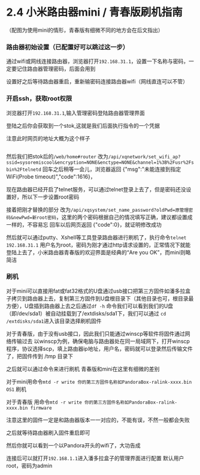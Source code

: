 # 2.4 小米路由器mini / 青春版刷机指南



（配图为使用mini的情形，青春版有细微不同的地方会在后文指出）

### 路由器初始设置（已配置好可以跳过这一步）
通过wifi或网线连接路由器，浏览器打开`192.168.31.1`，设置一下名称与密码，一定要记住路由器管理密码，后面会用到


设置好之后等待路由器重启，重新输密码连接路由器wifi（网线直连可以不管）


### 开启ssh，获取root权限
浏览器打开`192.168.31.1`,输入管理密码登陆路由器管理界面

登陆之后你会获取到一个stok,这就是我们后面执行指令的一个凭据

注意此时网页的地址大概为这个样子
```http://192.168.31.1/cgi-bin/luci/;stok=554daed22ef11299955fde6fc2d5a664/web/home#router
```
然后我们把stok后的`/web/home#router`
改为`/api/xqnetwork/set_wifi_ap?ssid=sysoremiscool&encryption=NONE&enctype=NONE&channel=1%3B%2Fusr%2Fsbin%2Ftelnetd`
回车之后稍等一会儿，浏览器返回 
{"msg":"未能连接到指定WiFi(Probe timeout)","code":1616}，

现在路由器已经开启了telnet服务，可以通过telnet登录上去了，但是密码还没设置好，所以下一步设置root密码

接着把刚才替换的部分
改为`/api/xqsystem/set_name_password?oldPwd=原管理密码&newPwd=新root密码`，这里的两个密码根据自己的情况填写正确，建议都设置成一样的，不容易忘
回车以后网页返回 {"code":0}，就证明修改成功


然后就可以通过putty、Xshell等工具登录路由器进行刷机了，执行命令`telnet 192.168.31.1`
用户名为root，密码为刚才通过http请求设置的，正常情况下就能登陆上去了，小米路由器青春版的欢迎界面是经典的“Are you OK”，而mini则略简洁


### 刷机

对于mini可以直接用fat或fat32格式的U盘通过usb接口把第三方固件如潘多拉盒子拷贝到路由器上去，复制第三方固件到U盘根目录下（其他目录也可，根目录最方便），U盘插到路由器上去之后通过`df -h` 命令我们可以看到我们的U盘（即/dev/sda1）被自动挂载到了/extdisks/sda1下，我们可以通过 `cd /extdisks/sda1`进入该目录选择刷机固件


对于青春版，由于没有usb接口，因此我们只能通过winscp等软件将固件通过网络传输过去
以winscp为例，确保电脑与路由器处在同一局域网下，打开winscp程序，协议选择scp，填上路由器ip地址，用户名，密码就可以登录然后传输文件了，把固件传到 /tmp 目录下

之后就可以通过命令来进行刷机
青春版和mini在这里有细微的差别

对于mini用命令`mtd -r write 你的第三方固件名称如PandoraBox-ralink-xxxx.bin  OS1`
刷机

对于青春版 用命令`mtd -r write 你的第三方固件名称如PandoraBox-ralink-xxxx.bin firmware`

注意这里的固件一定是和路由器版本一一对应的，不能有误，不然一般都会失败

之后就等待路由器刷入固件重启即可

然后你就可以看到一个以Pandora开头的wifi了，大功告成

连接后可以就打开`192.168.1.1`进入潘多拉盒子的管理界面进行配置
默认用户root，密码为admin


